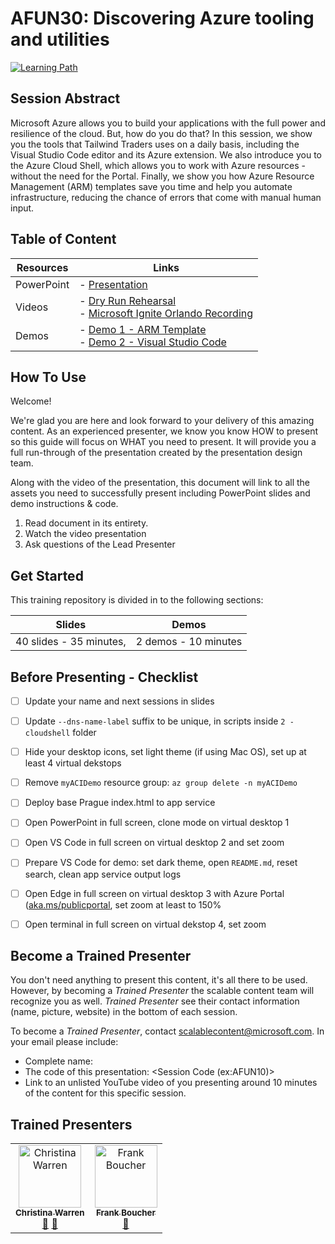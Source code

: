 # AFUN30: Discovering Azure tooling and utilities

  [![Learning Path](https://img.shields.io/badge/Learning%20Path-AFUN-fe5e00?logo=microsoft)](https://github.com/microsoft/ignite-learning-paths-training-afun)

## Session Abstract

Microsoft Azure allows you to build your applications with the full power and resilience of the cloud. But, how do you do that? In this session, we show you the tools that Tailwind Traders uses on a daily basis, including the Visual Studio Code editor and its Azure extension. We also introduce you to the Azure Cloud Shell, which allows you to work with Azure resources - without the need for the Portal. Finally, we show you how Azure Resource Management (ARM) templates save you time and help you automate infrastructure, reducing the chance of errors that come with manual human input.


## Table of Content

| Resources         | Links                            |
|-------------------|----------------------------------|
| PowerPoint        | - [Presentation](presentations.md) |
| Videos            | - [Dry Run Rehearsal](https://globaleventcdn.blob.core.windows.net/assets/afun/afun30/AFUN%2030%20Dry-run.mp4) <br/>- [Microsoft Ignite Orlando Recording](https://myignite.techcommunity.microsoft.com/sessions/83203) |
| Demos             | - [Demo 1 - ARM Template](https://globaleventcdn.blob.core.windows.net/assets/afun/afun30/arm-template-demo.mov) <br/>- [Demo 2 - Visual Studio Code](https://globaleventcdn.blob.core.windows.net/assets/afun/afun30/vs-code-demo.mov)


## How To Use

Welcome! 

We're glad you are here and look forward to your delivery of this amazing content. As an experienced presenter, we know you know HOW to present so this guide will focus on WHAT you need to present. It will provide you a full run-through of the presentation created by the presentation design team. 

Along with the video of the presentation, this document will link to all the assets you need to successfully present including PowerPoint slides and demo instructions &
code.

1.  Read document in its entirety.
2.  Watch the video presentation
3.  Ask questions of the Lead Presenter


## Get Started

This training repository is divided in to the following sections:

| Slides                  | Demos  
|-------------------      |---------------------------
| 40 slides - 35 minutes, | 2 demos - 10 minutes


## Before Presenting - Checklist
- [ ] Update your name and next sessions in slides
- [ ] Update `--dns-name-label` suffix to be unique, in scripts inside `2 - cloudshell` folder
- [ ] Hide your desktop icons, set light theme (if using Mac OS), set up at least 4 virtual dekstops
- [ ] Remove `myACIDemo` resource group: `az group delete -n myACIDemo`
- [ ] Deploy base Prague index.html to app service
- [ ] Open PowerPoint in full screen, clone mode on virtual desktop 1
- [ ] Open VS Code in full screen on virtual desktop 2 and set zoom
- [ ] Prepare VS Code for demo: set dark theme, open `README.md`, reset search, clean app service output logs
- [ ] Open Edge in full screen on virtual desktop 3 with Azure Portal ([aka.ms/publicportal](https://aka.ms/publicportal), set zoom at least to 150%
- [ ] Open terminal in full screen on virtual dekstop 4, set zoom


## Become a Trained Presenter

You don't need anything to present this content, it's all there to be used. However, by becoming a *Trained Presenter* the scalable content team will recognize you as well. *Trained Presenter* see their contact information (name, picture, website) in the bottom of each session.  
 
To become a *Trained Presenter*, contact [scalablecontent@microsoft.com](mailto:scalablecontent@microsoft.com). In your email please include:

- Complete name:
- The code of this presentation: \<Session Code (ex:AFUN10)\>
- Link to an unlisted YouTube video of you presenting around 10 minutes of the content for this specific session.


## Trained Presenters

<!-- ALL-CONTRIBUTORS-LIST:START - Do not remove or modify this section -->
<!-- prettier-ignore -->

<table>
<tr>
    <td align="center"><a href="http://www.christina.is">
        <img src="https://avatars2.githubusercontent.com/u/110683?s=460&v=4" width="100px;" alt="Christina Warren"/><br />
        <sub><b>Christina Warren</b></sub></a><br />
            <a href="https://github.com/microsoft/ignite-learning-paths-training-afun/commits?author=filmgirl" title="talk">📢</a>
            <a href="https://github.com/microsoft/ignite-learning-paths-training-afun/commits?author=filmgirl" title="Documentation">📖</a> 
    </td>
    <td align="center"><a href="http://cloud5mins.com/">
        <img src="https://avatars2.githubusercontent.com/u/2404846?s=460&v=4" width="100px;" alt="Frank Boucher"/><br />
        <sub><b>Frank Boucher</b></sub></a><br />
            <a href="https://github.com/microsoft/ignite-learning-paths-training-afun/commits?author=fboucher" title="Documentation">📖</a> 
    </td>
</tr></table>

<!-- ALL-CONTRIBUTORS-LIST:END -->
 
